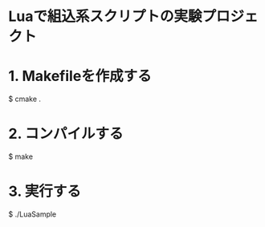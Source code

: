 # Luaで組込系スクリプトの実験プロジェクト

# 1. Makefileを作成する
 $ cmake .
 
# 2. コンパイルする
 $ make
 
# 3. 実行する
 $ ./LuaSample
